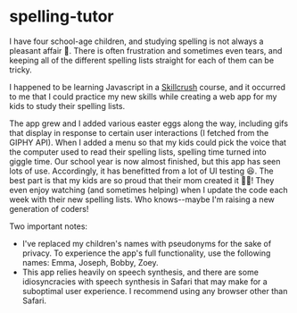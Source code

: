 # spelling-tutor

I have four school-age children, and studying spelling is not always a pleasant affair 😬. There is often frustration and sometimes even tears, and keeping all of the different spelling lists straight for each of them can be tricky.

I happened to be learning Javascript in a [Skillcrush](https://skillcrush.com/) course, and it occurred to me that I could practice my new skills while creating a web app for my kids to study their spelling lists.

The app grew and I added various easter eggs along the way, including gifs that display in response to certain user interactions (I fetched from the GIPHY API).  When I added a menu so that my kids could pick the voice that the computer used to read their spelling lists, spelling time turned into giggle time.  Our school year is now almost finished, but this app has seen lots of use.  Accordingly, it has benefitted from a lot of UI testing 😆.  The best part is that my kids are so proud that their mom created it 🦸‍♀️!  They even enjoy watching (and sometimes helping) when I update the code each week with their new spelling lists. Who knows--maybe I'm raising a new generation of coders!

Two important notes:
- I've replaced my children's names with pseudonyms for the sake of privacy. To experience the app's full functionality, use the following names: Emma, Joseph, Bobby, Zoey.
- This app relies heavily on speech synthesis, and there are some idiosyncracies with speech synthesis in Safari that may make for a suboptimal user experience.  I recommend using any browser other than Safari.
